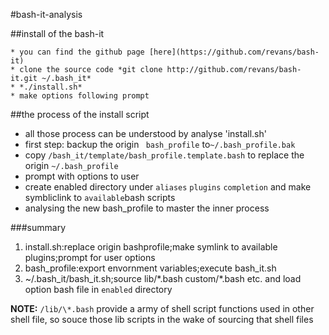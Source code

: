 #bash-it-analysis

##install of the bash-it

```
* you can find the github page [here](https://github.com/revans/bash-it)
* clone the source code *git clone http://github.com/revans/bash-it.git ~/.bash_it*
* *./install.sh*
* make options following prompt
```

##the process of the install script

* all those process can be understood by analyse 'install.sh'
* first step: backup the origin ` bash_profile` to`~/.bash_profile.bak`
* copy `/bash_it/template/bash_profile.template.bash` to replace the origin `~/.bash_profile`
* prompt with options to user
* create enabled directory under `aliases` `plugins` `completion` and make symbliclink to `available`bash scripts
* analysing the new bash_profile to master the inner process

###summary
1. install.sh:replace origin bashprofile;make symlink to available plugins;prompt for user options
2. bash\_profile:export envornment variables;execute bash\_it.sh
3. ~/.bash\_it/bash\_it.sh;source lib/\*.bash custom/\*.bash etc. and load option bash file in `enabled` directory

**NOTE:** `/lib/\*.bash` provide a army of shell script functions used in other shell file, so souce those lib scripts in the wake of sourcing that shell files

